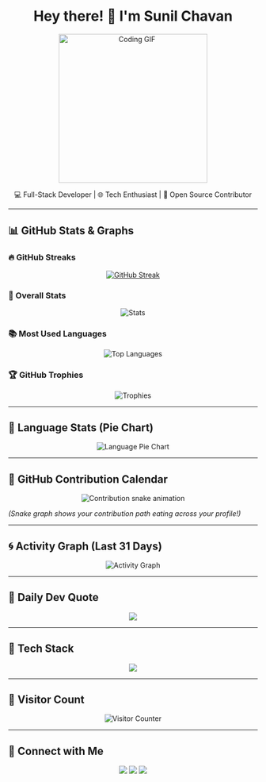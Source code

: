 <h1 align="center">Hey there! 👋 I'm Sunil Chavan</h1>
<p align="center">
  <img src="https://media.giphy.com/media/qgQUggAC3Pfv687qPC/giphy.gif" width="300" alt="Coding GIF" />
</p>

<p align="center">
  💻 Full-Stack Developer | 🌐 Tech Enthusiast | 🚀 Open Source Contributor
</p>

---

## 📊 GitHub Stats & Graphs

### 🔥 GitHub Streaks
<div align="center">
  <a href="https://git.io/streak-stats"><img src="https://github-readme-streak-stats-three-umber.vercel.app?user=SunilChavanIKF&theme=dark" alt="GitHub Streak" /></a>
</div>

### 🚀 Overall Stats
<p align="center">
  <img src="https://github-readme-stats.vercel.app/api?username=SunilChavanIKF&show_icons=true&theme=gruvbox" alt="Stats" />
</p>

### 📚 Most Used Languages
<p align="center">
  <img src="https://github-readme-stats.vercel.app/api/top-langs/?username=SunilChavanIKF&layout=compact&theme=gruvbox" alt="Top Languages" />
</p>

### 🏆 GitHub Trophies
<p align="center">
  <img src="https://github-profile-trophy.vercel.app/?username=SunilChavanIKF&theme=monokai&column=7" alt="Trophies" />
</p>

---

## 🧠 Language Stats (Pie Chart)

<p align="center">
  <img src="https://github-readme-stats.vercel.app/api/top-langs/?username=SunilChavanIKF&layout=pie&theme=tokyonight" alt="Language Pie Chart" />
</p>

---

## 📅 GitHub Contribution Calendar

<p align="center">
  <img src="https://github.com/SunilChavanIKF/SunilChavanIKF/raw/output/github-contribution-grid-snake.svg" alt="Contribution snake animation" />
</p>

_(Snake graph shows your contribution path eating across your profile!)_

---

## 🌀 Activity Graph (Last 31 Days)

<p align="center">
  <img src="https://github-readme-activity-graph.vercel.app/graph?username=SunilChavanIKF&theme=react-dark&area=true&hide_border=true" alt="Activity Graph" />
</p>

---

## 🎯 Daily Dev Quote

<p align="center">
  <img src="https://quotes-github-readme.vercel.app/api?type=horizontal&theme=merko" />
</p>

---

## 🧰 Tech Stack

<p align="center">
  <img src="https://skillicons.dev/icons?i=js,ts,react,vue,nextjs,nodejs,express,html,css,tailwind,python,django,mysql,mongodb,git,github,vscode" />
</p>

---

## 👀 Visitor Count

<p align="center">
  <img src="https://komarev.com/ghpvc/?username=SunilChavanIKF&style=flat-square&color=0e75b6" alt="Visitor Counter" />
</p>

---

## 🔗 Connect with Me

<p align="center">
  <a href="mailto:your.email@example.com"><img src="https://img.shields.io/badge/Gmail-EA4335?style=for-the-badge&logo=gmail&logoColor=white" /></a>
  <a href="https://linkedin.com/in/yourprofile"><img src="https://img.shields.io/badge/LinkedIn-blue?style=for-the-badge&logo=linkedin&logoColor=white" /></a>
  <a href="https://your-portfolio.com"><img src="https://img.shields.io/badge/Portfolio-24292e?style=for-the-badge&logo=github&logoColor=white" /></a>
</p>
